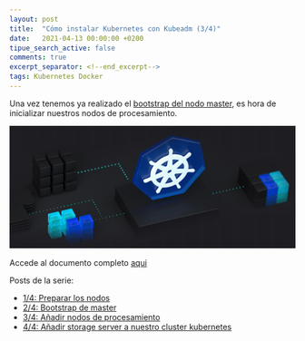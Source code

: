 ```yaml
---
layout: post
title:  "Cómo instalar Kubernetes con Kubeadm (3/4)"
date:   2021-04-13 00:00:00 +0200
tipue_search_active: false
comments: true
excerpt_separator: <!--end_excerpt-->
tags: Kubernetes Docker
---
```


Una vez tenemos ya realizado el [bootstrap del nodo master](https://enriquecatala.com/2021/04/08/kubernetes-master-bootstap-kubeadm.html), es hora de inicializar nuestros nodos de procesamiento. 

[![kubeadm](/img/posts/kubeadm/arc.png)](https://blogvisionarios.com/e-learning/data/kubernetes-instalar-cluster-kubernetes-con-kubeadm/)

<!--end_excerpt-->

Accede al documento completo [aqui](https://blogvisionarios.com/e-learning/data/kubernetes-instalar-cluster-kubernetes-con-kubeadm/)

Posts de la serie:
- [1/4: Preparar los nodos](https://enriquecatala.com/2021/03/30/instalar-cluster-kubernetes-kubeadm.html)
- [2/4: Bootstrap de master](https://enriquecatala.com/2021/04/08/kubernetes-master-bootstap-kubeadm.html)
- [3/4: Añadir nodos de procesamiento](https://enriquecatala.com/2021/04/12/kubernetes-inicializar-nodos-procesamiento.html)
- [4/4: Añadir storage server a nuestro cluster kubernetes](https://enriquecatala.com/2021/04/26/kubernetes-a%C3%B1adir-persistencia.html)